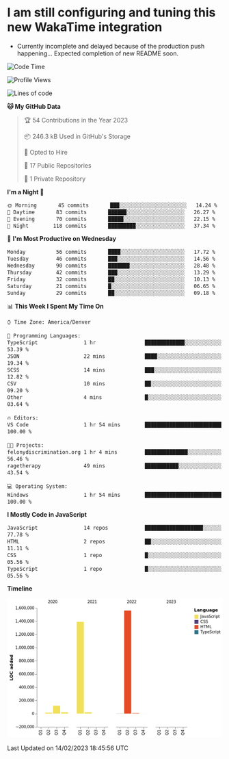 # I am still configuring and tuning this new WakaTime integration
- Currently incomplete and delayed because of the production push happening... Expected completion of new README soon.
<!--START_SECTION:waka-->
![Code Time](http://img.shields.io/badge/Code%20Time-11%20hrs%2030%20mins-blue)

![Profile Views](http://img.shields.io/badge/Profile%20Views-0-blue)

![Lines of code](https://img.shields.io/badge/From%20Hello%20World%20I%27ve%20Written-3%20Million%20lines%20of%20code-blue)

**🐱 My GitHub Data** 

> 🏆 54 Contributions in the Year 2023
 > 
> 📦 246.3 kB Used in GitHub's Storage 
 > 
> 💼 Opted to Hire
 > 
> 📜 17 Public Repositories 
 > 
> 🔑 1 Private Repository 
 > 
**I'm a Night 🦉** 

```text
🌞 Morning       45 commits       ███░░░░░░░░░░░░░░░░░░░░░░   14.24 % 
🌆 Daytime       83 commits       ██████░░░░░░░░░░░░░░░░░░░   26.27 % 
🌃 Evening       70 commits       █████░░░░░░░░░░░░░░░░░░░░   22.15 % 
🌙 Night        118 commits       █████████░░░░░░░░░░░░░░░░   37.34 % 

```
📅 **I'm Most Productive on Wednesday** 

```text
Monday          56 commits       ████░░░░░░░░░░░░░░░░░░░░░   17.72 % 
Tuesday         46 commits       ███░░░░░░░░░░░░░░░░░░░░░░   14.56 % 
Wednesday       90 commits       ███████░░░░░░░░░░░░░░░░░░   28.48 % 
Thursday        42 commits       ███░░░░░░░░░░░░░░░░░░░░░░   13.29 % 
Friday          32 commits       ██░░░░░░░░░░░░░░░░░░░░░░░   10.13 % 
Saturday        21 commits       █░░░░░░░░░░░░░░░░░░░░░░░░   06.65 % 
Sunday          29 commits       ██░░░░░░░░░░░░░░░░░░░░░░░   09.18 % 

```


📊 **This Week I Spent My Time On** 

```text
⌚︎ Time Zone: America/Denver

💬 Programming Languages: 
TypeScript               1 hr                █████████████░░░░░░░░░░░░   53.39 % 
JSON                     22 mins             ████░░░░░░░░░░░░░░░░░░░░░   19.34 % 
SCSS                     14 mins             ███░░░░░░░░░░░░░░░░░░░░░░   12.82 % 
CSV                      10 mins             ██░░░░░░░░░░░░░░░░░░░░░░░   09.20 % 
Other                    4 mins              █░░░░░░░░░░░░░░░░░░░░░░░░   03.64 % 

🔥 Editors: 
VS Code                  1 hr 54 mins        █████████████████████████   100.00 % 

🐱‍💻 Projects: 
felonydiscrimination.org 1 hr 4 mins         ██████████████░░░░░░░░░░░   56.46 % 
ragetherapy              49 mins             ███████████░░░░░░░░░░░░░░   43.54 % 

💻 Operating System: 
Windows                  1 hr 54 mins        █████████████████████████   100.00 % 

```

**I Mostly Code in JavaScript** 

```text
JavaScript               14 repos            ███████████████████░░░░░░   77.78 % 
HTML                     2 repos             ██░░░░░░░░░░░░░░░░░░░░░░░   11.11 % 
CSS                      1 repo              █░░░░░░░░░░░░░░░░░░░░░░░░   05.56 % 
TypeScript               1 repo              █░░░░░░░░░░░░░░░░░░░░░░░░   05.56 % 

```


**Timeline**

![Chart not found](https://raw.githubusercontent.com/certifiedbice/certifiedbice/main/charts/bar_graph.png) 


 Last Updated on 14/02/2023 18:45:56 UTC
<!--END_SECTION:waka-->
